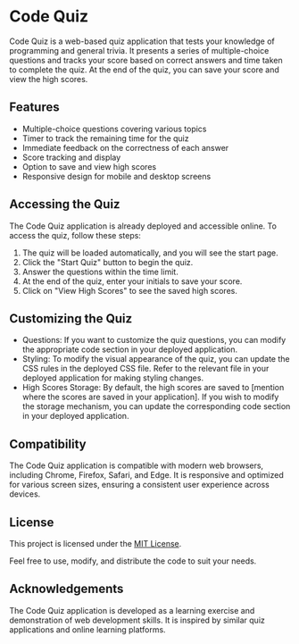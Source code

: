 # Code Quiz

Code Quiz is a web-based quiz application that tests your knowledge of programming and general trivia. It presents a series of multiple-choice questions and tracks your score based on correct answers and time taken to complete the quiz. At the end of the quiz, you can save your score and view the high scores.

## Features

- Multiple-choice questions covering various topics
- Timer to track the remaining time for the quiz
- Immediate feedback on the correctness of each answer
- Score tracking and display
- Option to save and view high scores
- Responsive design for mobile and desktop screens

## Accessing the Quiz

The Code Quiz application is already deployed and accessible online. To access the quiz, follow these steps:

1. The quiz will be loaded automatically, and you will see the start page.
2. Click the "Start Quiz" button to begin the quiz.
3. Answer the questions within the time limit.
4. At the end of the quiz, enter your initials to save your score.
5. Click on "View High Scores" to see the saved high scores.

## Customizing the Quiz

- Questions: If you want to customize the quiz questions, you can modify the appropriate code section in your deployed application.
- Styling: To modify the visual appearance of the quiz, you can update the CSS rules in the deployed CSS file. Refer to the relevant file in your deployed application for making styling changes.
- High Scores Storage: By default, the high scores are saved to [mention where the scores are saved in your application]. If you wish to modify the storage mechanism, you can update the corresponding code section in your deployed application.

## Compatibility

The Code Quiz application is compatible with modern web browsers, including Chrome, Firefox, Safari, and Edge. It is responsive and optimized for various screen sizes, ensuring a consistent user experience across devices.

## License

This project is licensed under the [MIT License](LICENSE).

Feel free to use, modify, and distribute the code to suit your needs.

## Acknowledgements

The Code Quiz application is developed as a learning exercise and demonstration of web development skills. It is inspired by similar quiz applications and online learning platforms.

